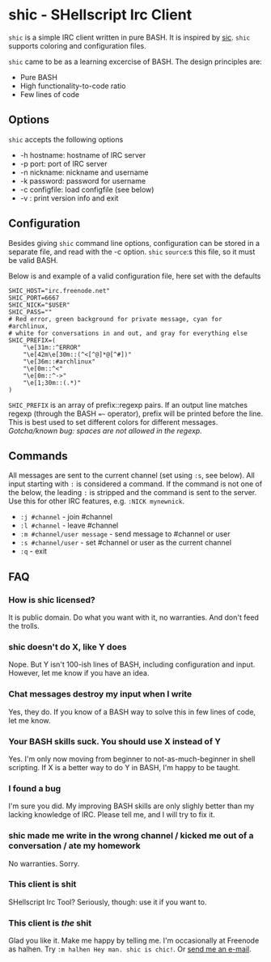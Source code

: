 # shic - SHellscript Irc Client

`shic` is a simple IRC client written in pure BASH. It is inspired by [sic](http://tools.suckless.org/sic). `shic` supports coloring and configuration files.

`shic` came to be as a learning excercise of BASH. The design principles are:

* Pure BASH 
* High functionality-to-code ratio
* Few lines of code

## Options
`shic` accepts the following options

* -h hostname: hostname of IRC server
* -p port: port of IRC server
* -n nickname: nickname and username
* -k password: password for username
* -c configfile: load configfile (see below)
* -v : print version info and exit

## Configuration
Besides giving `shic` command line options, configuration can be stored in a separate file, and read with the -c option. `shic` `source`:s this file, so it must be valid BASH.

Below is and example of a valid configuration file, here set with the defaults


    SHIC_HOST="irc.freenode.net"
    SHIC_PORT=6667
    SHIC_NICK="$USER"
    SHIC_PASS=""
    # Red error, green background for private message, cyan for #archlinux,
    # white for conversations in and out, and gray for everything else
    SHIC_PREFIX=(
        "\e[31m::^ERROR"
        "\e[42m\e[30m::(^<[^@]*@[^#])"
        "\e[36m::#archlinux"
        "\e[0m::^<"
        "\e[0m::^->"
        "\e[1;30m::(.*)"
    )

`SHIC_PREFIX` is an array of prefix::regexp pairs. If an output line matches regexp (through the BASH `=~` operator), prefix will be printed before the line. This is best used to set different colors for different messages. *Gotcha/known bug: spaces are not allowed in the regexp.*

## Commands
All messages are sent to the current channel (set using `:s`, see below). All input starting with `:` is considered a command. If the command is not one of the below, the leading `:` is stripped and the command is sent to the server. Use this for other IRC features, e.g. `:NICK mynewnick`.

* `:j #channel` - join #channel
* `:l #channel` - leave #channel
* `:m #channel/user message` - send message to #channel or user
* `:s #channel/user` - set #channel or user as the current channel
* `:q` - exit

## FAQ

### How is shic licensed?
It is public domain. Do what you want with it, no warranties. And don't feed the trolls.

### shic doesn't do X, like Y does
Nope. But Y isn't 100-ish lines of BASH, including configuration and input. However, let me know if you have an idea.

### Chat messages destroy my input when I write
Yes, they do. If you know of a BASH way to solve this in few lines of code, let me know.

### Your BASH skills suck. You should use X instead of Y
Yes. I'm only now moving from beginner to not-as-much-beginner in shell scripting. If X is a better way to do Y in BASH, I'm happy to be taught.

### I found a bug
I'm sure you did. My improving BASH skills are only slighly better than my lacking knowledge of IRC. Please tell me, and I will try to fix it.

### shic made me write in the wrong channel / kicked me out of a conversation / ate my homework
No warranties. Sorry.

### This client is shit
SHellscript Irc Tool? Seriously, though: use it if you want to.

### This client is *the* shit
Glad you like it. Make me happy by telling me. I'm occasionally at Freenode as halhen. Try `:m halhen Hey man. shic is chic!`. Or [send me an e-mail](mailto:halhen@k2h.se).
